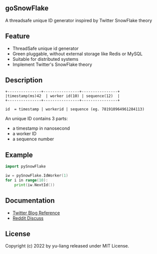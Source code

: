 ## goSnowFlake

A threadsafe unique ID generator inspired by Twitter SnowFlake theory

Feature
--------

* ThreadSafe unique id generator
* Green pluggable, without external storage like Redis or MySQL
* Suitable for distributed systems
* Implement Twitter's SnowFlake theory


Description
-----------

```
+---------------+----------------+----------------+
|timestamp(ms)42  | worker id(10) | sequence(12)  |
+---------------+----------------+----------------+

id  = timestamp | workerid | sequence (eg. 781910964961284113)

```

An unique ID contains 3 parts:

* a timestamp in nanosecond
* a worker ID
* a sequence number


Example
-------

```go
import pySnowFlake

iw = pySnowFlake.IdWorker(1)
for i in range(10):
    print(iw.NextId())

```

Documentation
-------------

- [Twitter Blog Reference](https://blog.twitter.com/2010/announcing-snowflake)
- [Reddit Discuss](https://www.reddit.com/comments/cajap/twitter_announces_snowflake_a_distributed_unique/)

License
-------

Copyright (c) 2022 by yu-liang released under MIT License.

